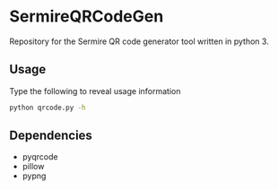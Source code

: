 # SermireQRCodeGen

Repository for the Sermire QR code generator tool written in python 3.

## Usage

Type the following to reveal usage information
```bash
python qrcode.py -h
```

## Dependencies

  * pyqrcode
  * pillow
  * pypng
